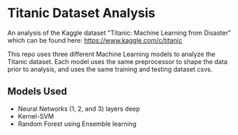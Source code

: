 # Titanic Dataset Analysis

An analysis of the Kaggle dataset "Titanic: Machine Learning from Disaster" which can be found here: https://www.kaggle.com/c/titanic

This repo uses three different Machine Learning models to analyze the Titanic dataset. Each model uses the same preprocessor to shape the data prior to analysis, and uses the same training and testing dataset csvs.

## Models Used

* Neural Networks (1, 2, and 3) layers deep
* Kernel-SVM
* Random Forest using Ensemble learning
